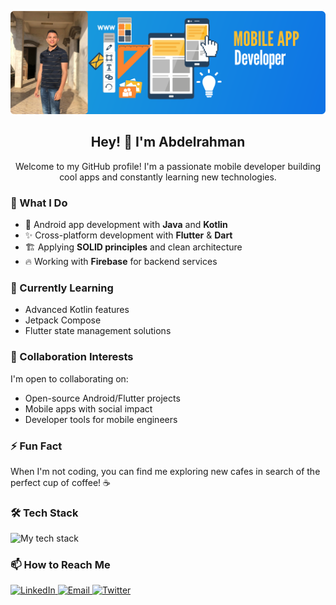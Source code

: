 ![Banner](https://github.com/Abdelrahman1atef/me/blob/main/myBanner.png)

<h2 align="center">Hey! 👋 I'm Abdelrahman</h2>

<p align="center">
  Welcome to my GitHub profile! I'm a passionate mobile developer building cool apps and constantly learning new technologies.
</p>

### 🔭 What I Do
- 📱 Android app development with **Java** and **Kotlin**
- ✨ Cross-platform development with **Flutter** & **Dart**
- 🏗️ Applying **SOLID principles** and clean architecture
- 🔥 Working with **Firebase** for backend services

### 🌱 Currently Learning
- Advanced Kotlin features
- Jetpack Compose
- Flutter state management solutions

### 👯 Collaboration Interests
I'm open to collaborating on:
- Open-source Android/Flutter projects
- Mobile apps with social impact
- Developer tools for mobile engineers

### ⚡ Fun Fact
When I'm not coding, you can find me exploring new cafes in search of the perfect cup of coffee! ☕

<h3 align="left">🛠 Tech Stack</h3>

<p align="left">
  <img src="https://skillicons.dev/icons?i=android,kotlin,java,flutter,dart,firebase,git,vscode,androidstudio" alt="My tech stack" />
</p>

<h3 align="left">📫 How to Reach Me</h3>

<p align="left">
  <a href="https://www.linkedin.com/in/abdelrahman-atef-b1a59b24a/" target="_blank">
    <img src="https://img.shields.io/badge/LinkedIn-0077B5?style=for-the-badge&logo=linkedin&logoColor=white" alt="LinkedIn"/>
  </a>
  <a href="mailto:abdelrahmanatef3221@gmail.com">
    <img src="https://img.shields.io/badge/Email-D14836?style=for-the-badge&logo=gmail&logoColor=white" alt="Email"/>
  </a>
  <a href="https://twitter.com/yourhandle" target="_blank">
    <img src="https://img.shields.io/badge/Twitter-1DA1F2?style=for-the-badge&logo=twitter&logoColor=white" alt="Twitter"/>
  </a>
</p>
